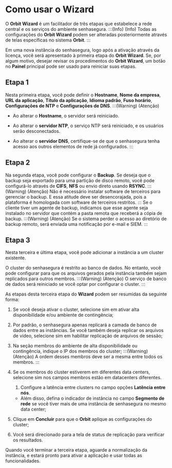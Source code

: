 # Como usar o Wizard

O **Orbit Wizard** é um facilitador de três etapas que estabelece a rede central e os serviços  do ambiente senhasegura.
:::(Info) (Info)
Todas as configurações do **Orbit Wizard** podem ser alteradas posteriormente através de telas específicas no sistema **Orbit**.
:::

Em uma nova instância do senhasegura, logo após a ativação através da licença, você será apresentado à primeira etapa do **Orbit Wizard**. Se, por algum motivo, desejar revisar os procedimentos do **Orbit Wizard**, um botão no **Painel** principal pode ser usado para reiniciar suas etapas.

## Etapa 1
Nesta primeira etapa, você pode definir o **Hostname**, **Nome da empresa**, **URL da aplicação**, **Título da aplicação**, **Idioma padrão**, **Fuso horário**, **Configurações de NTP** e **Configurações de DNS**.
:::(Warning) (Atenção)

* Ao alterar o **Hostname**, o servidor será reiniciado.

* Ao alterar o **servidor NTP**, o serviço NTP será reiniciado, e os usuários serão desconectados.

* Ao alterar o **servidor DNS**, certifique-se de que o senhasegura tenha acesso aos outros elementos de rede já configurados.
:::

## Etapa 2
Na segunda etapa, você pode configurar o **Backup**. Se deseja que o backup seja exportado para uma partição de disco remoto, você pode configurá-lo através de **CIFS**, **NFS** ou envio direto usando **RSYNC**.
:::(Warning) (Atenção)
Não é necessário instalar software de terceiros para gerenciar o backup. E essa atitude deve ser desencorajada, pois a plataforma é homologada com software de terceiros restritos.
:::
Se o cliente tiver um agente de backup, indicamos que esse agente seja instalado no servidor que contém a pasta remota que receberá a cópia de backup.
:::(Warning) (Atenção)
Se o sistema perder o acesso ao diretório de backup remoto, será enviada uma notificação por e-mail e SIEM.
:::

## Etapa 3
Nesta terceira e última etapa, você pode adicionar a instância a um cluster existente.

O cluster do senhasegura é restrito ao banco de dados. No entanto, você pode configurar para que os arquivos gerados pela instância também sejam replicados para outros membros.
:::(Warning) (Atenção)
O serviço de banco de dados será reiniciado se você optar por configurar o cluster.
:::

As etapas desta terceira etapa do **Wizard** podem ser resumidas da seguinte forma:

1. Se você deseja ativar o cluster, selecione sim em ativar alta disponibilidade e/ou ambiente de contingência;

1. Por padrão, o senhasegura apenas replicará a camada de banco de dados entre as instâncias. Se você também deseja replicar os arquivos de vídeo, selecione sim em habilitar replicação de arquivos de sessão;

1. Na seção membros do ambiente de alta disponibilidade ou contingência, indique o IP dos membros do cluster;
:::(Warning) (Atenção)
A ordem desses membros deve ser a mesma entre todos os membros.
:::

4. Se os membros do cluster estiverem em diferentes data centers, selecione sim nos campos membros estão em datacenters diferentes.
    1. Configure a latência entre clusters no campo opções **Latência entre nós**.
    * Além disso, defina o indicador de instância no campo **Segmento de rede** se você tiver mais de uma instância de senhasegura no mesmo data center;

1. Clique em **Concluir** para que o **Orbit** aplique as configurações do cluster;

1. Você será direcionado para a tela de status de replicação para verificar os resultados.

Quando você terminar a terceira etapa, aguarde a normalização da instância, e estará pronto para ativar a aplicação e usar todas as funcionalidades.
